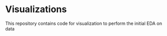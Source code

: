 # Visualizations
This repository contains code for visualization to perform the initial EDA on data
